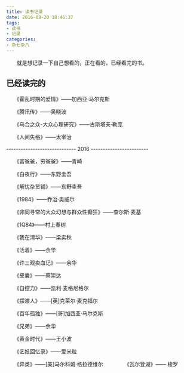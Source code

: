 ```yaml
---
title: 读书记录
date: 2016-08-20 18:46:37
tags:
- 读书
- 记录
categories:
- 杂七杂八
---
```

　　就是想记录一下自己想看的，正在看的，已经看完的书。

## 已经读完的

　　《霍乱时期的爱情》——加西亚·马尔克斯

　　《腾讯传》——吴晓波

　　《乌合之众-大众心理研究》——古斯塔夫·勒庞

　　《人间失格》——太宰治

----------------------------- 2016 ------------------------

　　《富爸爸，穷爸爸》——青崎

　　《白夜行》——东野圭吾

　　《解忧杂货铺》——东野圭吾

　　《1984》——乔治·奥威尔

　　《非同寻常的大众幻想与群众性癫狂》——查尔斯·麦基　　

　　《1Q84》——村上春树

　　《我在清华》——梁实秋

　　《活着》——余华

　　《许三观卖血记》——余华

　　《皮囊》——蔡崇达

　　《自控力》——凯利·麦格尼格尔

　　《摆渡人》——[英]克莱尔·麦克福尔

　　《百年孤独》——[哥]加西亚·马尔克斯

　　《兄弟》——余华

　　《黄金时代》——王小波

　　《艺妓回忆录》——爱米粒

　　《异类》——[美]马尔科姆·格拉德维尔
　　
　　《瓦尔登湖》——	梭罗
